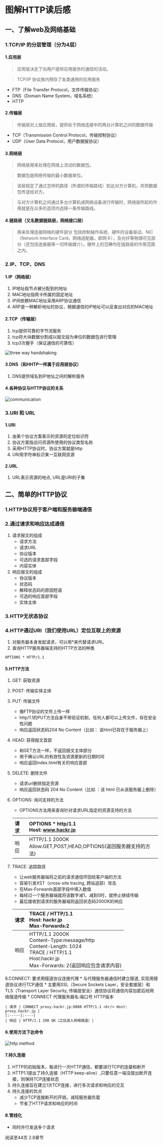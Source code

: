 # 图解HTTP读后感
## 一、了解web及网络基础
### 1.TCP/IP 的分层管理（分为4层）
#### 1.应用层
> 应用层决定了向用户提供应用服务时通信的活动。

> TCP/IP 协议族内预存了各类通用的应用服务
* FTP（File Transfer Protocol，文件传输协议）
* DNS（Domain Name System，域名系统）
* HTTP
#### 2.传输层
> 传输层对上层应用层，提供处于网络连接中的两台计算机之间的数据传输
* TCP（Transmission Control Protocol，传输控制协议）
* UDP（User Data Protocol，用户数据报协议）
#### 3.网络层
> 网络层用来处理在网络上流动的数据包。

> 数据包是网络传输的最小数据单位。

> 该层规定了通过怎样的路径（所谓的传输路线）到达对方计算机，并把数据包传送给对方。

> 与对方计算机之间通过多台计算机或网络设备进行传输时，网络层所起的作用就是在众多的选项内选择一条传输路线。

#### 4.链路层（又名数据链路层，网络接口层）
> 用来处理连接网络的硬件部分
> 包括控制操作系统、硬件的设备驱动、NIC（Network Interface Card，网络适配器，即网卡），及光纤等物理可见部分（还包括连接器等一切传输媒介）。硬件上的范畴均在链路层的作用范围之内。

### 2.IP、TCP、DNS
#### 1.IP（网络层）
1. IP地址指节点被分配到的地址
2. MAC地址指网卡所属的固定地址
3. IP间依赖MAC地址采用ARP协议通信
4. ARP是一种解析地址的协议，根据通信的IP地址可以反查出对应的MAC地址
#### 2.TCP（传输层）
1. tcp提供可靠的字节流服务
2. tcp将大块数据分割成以报文段为单位的数据包进行管理
3. tcp3次握手（保证通信的可靠性）

![three way handshaking](https://github.com/bearnew/picture/blob/master/mardown/2018-12-20%20http%E8%AF%BB%E5%90%8E%E6%84%9F/tcp_%20three_way_handshaking.png?raw=true)
#### 3.DNS（和HHTP一样属于应用层协议）
1. DNS提供域名到IP地址之间的解析服务
#### 4.各种协议与HTTP协议的关系

![communication](https://github.com/bearnew/picture/blob/master/mardown/2018-12-20%20http%E8%AF%BB%E5%90%8E%E6%84%9F/http_protocol.png?raw=true)

### 3.URI 和 URL
#### 1.URI
1. 由某个协议方案表示的资源的定位标识符
2. 协议方案指访问资源所使用的协议类型名称
3. 采用HTTP协议时，协议方案就是http
4. URI用字符串标识某一互联网资源
#### 2.URL
1. URL表示资源的地点, URL是URI的子集
## 二、简单的HTTP协议
### 1.HTTP协议用于客户端和服务器端通信
### 2.通过请求和响应达成通信
1. 请求报文的组成
    * 请求方法
    * 请求URL
    * 协议版本
    * 可选的请求首部字段
    * 内容实体
2. 响应报文的组成
    * 协议版本
    * 状态码
    * 解释状态码的原因短语
    * 可选的响应首部字段
    * 实体主体
### 3.HTTP无状态协议
### 4.HTTP通过URI（我们使用URL）定位互联上的资源
1. 对服务器本身发起请求，可以用*来代替请求URI。
2. 查询HTTP服务器端支持的HTTP方法的种类
```
OPTIONS * HTTP/1.1
```
#### 5.HTTP方法
1. GET: 获取资源
2. POST: 传输实体主体
3. PUT: 传输文件
    * 像FTP协议的文件上传一样
    * http/1.1的PUT方法自身不带验证机制，任何人都可以上传文件，存在安全性问题
    * 响应返回状态码204 No Content（比如： 该html已存在于服务器上）
4. HEAD: 获得报文首部
    * 和GET方法一样，不返回报文主体部分
    * 用于确认URL的有效性及资源更新的日期时间
    * 响应返回Index.html有关的响应首部
5. DELETE: 删除文件
    * 请求url删除指定资源
    * 响应返回状态码 204 No Content（比如 ：该 html 已从该服务器上删除）
6. OPTIONS: 询问支持的方法
    * OPTIONS方法用来查询针对请求URL指定的资源支持的方法

    | 请求 | OPTIONS * http/1.1<br/> Host: www.hackr.jp |
    | :--- | :---- |
    | 响应 | HTTP/1.1 200OK<br/>Allow:GET,POST,HEAD,OPTIONS(返回服务器支持的方法) |
7. TRACE: 追踪路径
    * 让web服务器端将之前的请求通信环回给客户端的方法
    * 容易引发XST（cross-site tracing, 跨站追踪）攻击
    * 在Max-Forwards首部字段中填入数值
    * 每经过一个服务器端就将该数字减1，减到0时，就停止继续传输
    * 最后接收到请求的服务器端则返回状态码200OK的响应

    | 请求 | TRACE / HTTP/1.1<br/> Host: hackr.jp<br/>Max-Forwards:2 |
    | :--- | :---- |
    | 响应 | HTTP/1.1 200OK<br/>Content-Type:message/http<br/>Content-Length: 1024<br/>TRACE / HTTP/1.1<br/>Host:hackr.jp<br/>Max-Forwards: 2(返回响应包含请求内容) |
8.CONNECT: 要求用隧道协议连接代理
    * 与代理服务器通信时建立隧道, 实现用隧道协议进行TCP通信
    * 主要用SSL（Secure Sockets Layer，安全套接层）和TLS（Transport Layer Security, 传输层安全）通信协议将通信内容加密后经网络隧道传输
    * CONNECT 代理服务器名:端口号 HTTP版本

    | 请求 | CONNECT proxy.hackr.jp:8080 HTTP/1.1 <br/> Host: proxy.hackr.jp |
    |:-----|:----|
    | 响应 | HTTP/1.1 200 OK（之后进入网络隧道）|

#### 6.使用方法下达命令

![http method](https://github.com/bearnew/picture/blob/master/mardown/2018-12-20%20http%E8%AF%BB%E5%90%8E%E6%84%9F/http_method.png?raw=true)

#### 7.持久连接
1. HTTP的初始版本，每进行一次HTTP通信，都要进行TCP的连接和断开
2. HTTP1.1提出了持久连接（HTTP keep-alive）,只要任意一端没提出断开连接，则保持TCP连接状态
3. 持久连接旨在建立1次TCP连接，进行多次请求和响应的交互
4. 持久连接的优点
    * 减少TCP连接断开的开销，减轻服务器负载
    * 节省了HTTP请求和响应的时间
#### 8.管线化
* 同时并行发送多个请求

阅读至44页 2.8章节